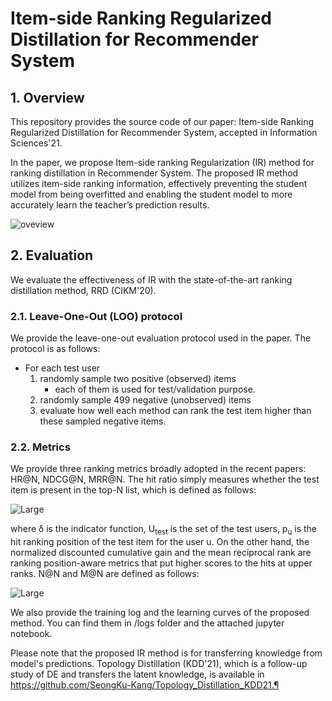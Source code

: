 # Item-side Ranking Regularized Distillation for Recommender System

## 1. Overview
This repository provides the source code of our paper: Item-side Ranking Regularized Distillation for Recommender System, accepted in Information Sciences'21.


In the paper, we propose Item-side ranking Regularization (IR) method for ranking distillation in Recommender System. The proposed IR method utilizes item-side ranking information, effectively preventing the student model from being overfitted and enabling the student model to more accurately learn the teacher’s prediction results.

![oveview](https://user-images.githubusercontent.com/68782810/131841203-c73a650c-1337-4785-9329-47d170735979.png)


## 2. Evaluation
We evaluate the effectiveness of IR with the state-of-the-art ranking distillation method, RRD (CIKM'20).

### 2.1. Leave-One-Out (LOO) protocol
We provide the leave-one-out evaluation protocol used in the paper.
The protocol is as follows:
* For each test user
	1. randomly sample two positive (observed) items 
		- each of them is used for test/validation purpose.
	2. randomly sample 499 negative (unobserved) items
	3. evaluate how well each method can rank the test item higher than these sampled negative items.

### 2.2. Metrics
We provide three ranking metrics broadly adopted in the recent papers:  HR@N, NDCG@N, MRR@N.
The hit ratio simply measures whether the test item is present in the top-N list, which is defined as follows:

![Large](https://latex.codecogs.com/svg.latex?\text{H}%20@%20N%20=%20\frac%20{%201%20}%20{%20|%20\mathcal%20{%20U%20}_{test}%20|%20}%20\sum%20_%20{%20u%20\in%20\mathcal%20{%20U}%20_{test}%20}%20\delta%20\left(%20p%20_%20{%20u%20}%20\leq%20\text%20{%20top%20}%20N%20\right) )
 

where &delta; is the indicator function, U<sub>test</sub> is the set of the test users, p<sub>u</sub> is the hit ranking position of the test item for the user u. 
On the other hand, the normalized discounted cumulative gain and the mean reciprocal rank are ranking position-aware metrics that put higher scores to the hits at upper ranks.
N@N and M@N are defined as follows:

![Large](https://latex.codecogs.com/svg.latex?\text{N}%20@%20N%20=%20\frac%20{%201%20}%20{%20|%20\mathcal%20{%20U%20}%20_{test}%20|%20}%20\sum%20_%20{%20u%20\in%20\mathcal%20{%20U%20}_{test}%20}%20\frac%20{%20\log%202%20}%20{%20\log%20\left(%20p%20_%20{%20u%20}%20+%201%20\right)%20}\text{,%20M}%20@%20N%20=%20\frac%20{%201%20}%20{%20|%20\mathcal%20{%20U%20}_{test}%20|%20}%20\sum%20_%20{%20u%20\in%20\mathcal%20{%20U%20}%20_{test}%20}%20\frac%20{%201%20}%20{%20p%20_%20{%20u%20}%20})


We also provide the training log and the learning curves of the proposed method. You can find them in /logs folder and the attached jupyter notebook.


Please note that the proposed IR method is for transferring knowledge from model's predictions.
Topology Distillation (KDD'21), which is a follow-up study of DE and transfers the latent knowledge, is available in https://github.com/SeongKu-Kang/Topology_Distillation_KDD21.¶